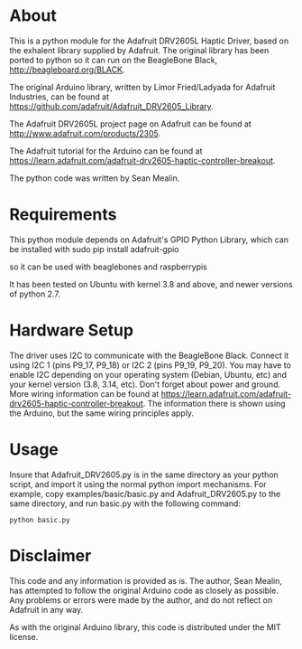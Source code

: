 # About

This is a python module for the Adafruit DRV2605L Haptic Driver, based on the exhalent library supplied by Adafruit.  The original library has been ported to python so it can run on the BeagleBone Black, http://beagleboard.org/BLACK.

The original Arduino library, written by Limor Fried/Ladyada for Adafruit Industries, can be found at https://github.com/adafruit/Adafruit_DRV2605_Library.

The Adafruit DRV2605L project page on Adafruit can be found at http://www.adafruit.com/products/2305.

The Adafruit tutorial for the Arduino can be found at https://learn.adafruit.com/adafruit-drv2605-haptic-controller-breakout.

The python code was written by Sean Mealin.

# Requirements

This python module depends on Adafruit's GPIO Python Library, which can be installed with
 sudo pip install adafruit-gpio

so it can be used with beaglebones and raspberrypis

It has been tested on Ubuntu with kernel 3.8 and above, and newer versions of python 2.7.

# Hardware Setup

The driver uses I2C to communicate with the BeagleBone Black.  Connect it using I2C 1 (pins P9_17, P9_18) or I2C 2 (pins P9_19, P9_20).  You may have to enable I2C depending on your operating system (Debian, Ubuntu, etc) and your kernel version (3.8, 3.14, etc).  Don't forget about power and ground.  More wiring information can be found at https://learn.adafruit.com/adafruit-drv2605-haptic-controller-breakout.  The information there is shown using the Arduino, but the same wiring principles apply.

# Usage

Insure that Adafruit_DRV2605.py is in the same directory as your python script, and import it using the normal python import mechanisms.  For example, copy examples/basic/basic.py and Adafruit_DRV2605.py to the same directory, and run basic.py with the following command:

`python basic.py`

# Disclaimer

This code and any information is provided as is.  The author, Sean Mealin, has attempted to follow the original Arduino code as closely as possible.  Any problems or errors were made by the author, and do not reflect on Adafruit in any way.

As with the original Arduino library, this code is distributed under the MIT license.